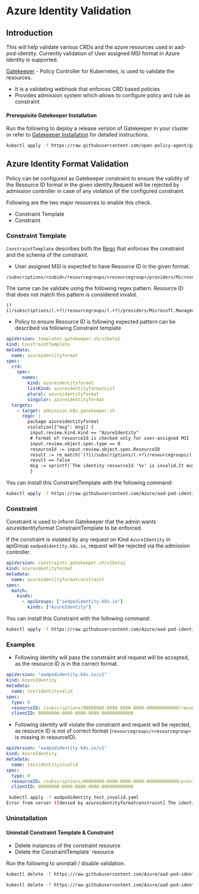 # Azure Identity Validation

## Introduction

This will help validate various CRDs and the azure resources used in aad-pod-identity.
Currently validation of User assigned MSI format in Azure Identity is supported.

[Gatekeeper](https://github.com/open-policy-agent/gatekeeper) - Policy Controller for Kubernetes, is used to validate the resources.
  * It is a validating webhook that enforces CRD based policies
  * Provides admission system which allows to configure policy and rule as constraint

#### Prerequisite Gatekeeper Installation

Run the following to deploy a release version of Gatekeeper in your cluster or refer to [Gatekeeper Installation](https://github.com/open-policy-agent/gatekeeper#installation-instructions) for detailed instructions.

```sh
kubectl apply -f https://raw.githubusercontent.com/open-policy-agent/gatekeeper/master/deploy/gatekeeper.yaml
```

## Azure Identity Format Validation

Policy can be configured as Gatekeeper constraint to ensure the validity of the Resource ID format in the given identity.Request will be rejected by admission controller in case of any violation of the configured constraint.

Following are the two major resources to enable this check.

   * Constraint Template
   * Constraint

### Constraint Template

`ConstraintTemplate` describes both the [Rego](https://www.openpolicyagent.org/docs/v0.10.7/how-do-i-write-policies/) that enforces the constraint and the schema of the constraint.

   * User assigned MSI is expected to have Resource ID in the given format.

   ```
   /subscriptions/<subid>/resourcegroups/<resourcegroup>/providers/Microsoft.ManagedIdentity/userAssignedIdentities/<name>
   ```

   The same can be validate using the following regex pattern. Resource ID that does not match this pattern is considered invalid.

   ```
   (?i)/subscriptions/(.+?)/resourcegroups/(.+?)/providers/Microsoft.ManagedIdentity/(.+?)/(.+)
   ```

   * Policy to ensure Resource ID is following expected pattern can be described via following Constraint template

```yaml
apiVersion: templates.gatekeeper.sh/v1beta1
kind: ConstraintTemplate
metadata:
  name: azureidentityformat
spec:
  crd:
    spec:
      names:
        kind: azureidentityformat
        listKind: azureidentityformatList
        plural: azureidentityformat
        singular: azureidentityformat
  targets:
    - target: admission.k8s.gatekeeper.sh
      rego: |
        package azureidentityformat
        violation[{"msg": msg}] {
         input.review.kind.kind == "AzureIdentity"
         # format of resourceId is checked only for user-assigned MSI
         input.review.object.spec.type == 0
         resourceId := input.review.object.spec.ResourceID
         result := re_match(`(?i)/subscriptions/(.+?)/resourcegroups/(.+?)/providers/Microsoft.ManagedIdentity/(.+?)/(.+)`,resourceId)
         result == false
         msg := sprintf(`The identity resourceId '%v' is invalid.It must be of the following format: '/subscriptions/<subid>/resourcegroups/<resourcegroup>/providers/Microsoft.ManagedIdentity/userAssignedIdentities/<name>'`,[resourceId])
         }
```

You can install this ConstraintTemplate with the following command:

```sh
kubectl apply -f https://raw.githubusercontent.com/Azure/aad-pod-identity/master/validation/gatekeeper/azureidentityformat_template.yaml
```

### Constraint

Constraint is used to inform Gatekeeper that the admin wants azureidentityformat ConstraintTemplate to be enforced.

If the constraint is violated by any request on Kind `AzureIdentity` in apiGroup `aadpodidentity.k8s.io`, request will be rejected via the admission controller.

```yaml
apiVersion: constraints.gatekeeper.sh/v1beta1
kind: azureidentityformat
metadata:
  name: azureidentityformatconstraint
spec:
  match:
    kinds:
      - apiGroups: ["aadpodidentity.k8s.io"]
        kinds: ["AzureIdentity"]
```

You can install this Constraint with the following command:

```sh
kubectl apply -f https://raw.githubusercontent.com/Azure/aad-pod-identity/master/validation/gatekeeper/azureidentityformat_constraint.yaml
```

### Examples

   * Following identity will pass the constraint and request will be accepted, as the resource ID is in the correct format.

```yaml
apiVersion: "aadpodidentity.k8s.io/v1"
kind: AzureIdentity
metadata:
  name: testidentityvalid
spec:
  type: 0
  resourceID: /subscriptions/00000000-0000-0000-0000-000000000000/resourcegroups/myResourceGroup/providers/Microsoft.ManagedIdentity/userAssignedIdentities/testidentity
  clientID: 00000000-0000-0000-0000-000000000000
```

   * Following identity will violate the constraint and request will be rejected,  as resource ID is not of correct format (`resourcegroups/<resourcegroup>` is missing in resourceID).

```yaml
apiVersion: "aadpodidentity.k8s.io/v1"
kind: AzureIdentity
metadata:
  name: testidentityinvalid
spec:
  type: 0
  resourceID: /subscriptions/00000000-0000-0000-0000-000000000000/providers/Microsoft.ManagedIdentity/userAssignedIdentities/myidentity
  clientID: 00000000-0000-0000-0000-000000000000
```

```sh
 kubectl apply -f aadpodidentity_test_invalid.yaml
Error from server ([denied by azureidentityformatconstraint] The identity resourceId '/subscriptions/00000000-0000-0000-0000-000000000000/providers/Microsoft.ManagedIdentity/userAssignedIdentities/myidentity' is invalid.It must be of the following format: '/subscriptions/<subid>/resourcegroups/<resourcegroup>/providers/Microsoft.ManagedIdentity/userAssignedIdentities/<name>'): error when creating "aadpodidentity_test_invalid.yaml": admission webhook "validation.gatekeeper.sh" denied the request: [denied by azureidentityformatconstraint] The identity resourceId '/subscriptions/00000000-0000-0000-0000-000000000000/providers/Microsoft.ManagedIdentity/userAssignedIdentities/myidentity' is invalid.It must be of the following format: '/subscriptions/<subid>/resourcegroups/<resourcegroup>/providers/Microsoft.ManagedIdentity/userAssignedIdentities/<name>'
```


### Uninstallation

#### Uninstall Constraint Template & Constraint

   * Delete instances of the constraint resource
   * Delete the ConstraintTemplate` resource

Run the following to uninstall / disable validation.

```sh
kubectl delete -f https://raw.githubusercontent.com/Azure/aad-pod-identity/master/validation/gatekeeper/azureidentityformat_constraint.yaml

kubectl delete -f https://raw.githubusercontent.com/Azure/aad-pod-identity/master/validation/gatekeeper/azureidentityformat_template.yaml
```